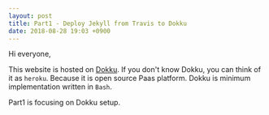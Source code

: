 ```yaml
---
layout: post
title: Part1 - Deploy Jekyll from Travis to Dokku
date: 2018-08-28 19:03 +0900
---
```


Hi everyone,

This website is hosted on [Dokku]().
If you don't know Dokku, you can think of it as `heroku`. Because it is
open source Paas platform. Dokku is minimum implementation written in `Bash`.

Part1 is focusing on Dokku setup.
